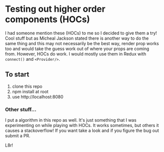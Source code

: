# Testing out higher order components (HOCs)
I had someone mention these (HOCs) to me so I decided to give them a try! Cool stuff but as Micheal Jackson stated there is another way to do the same thing and this may not necessarily be the best way, render prop works too and would take the guess work out of where your props are coming from. However, HOCs do work. I would mostly use them in Redux with `connect()` and `<Provider/>`.

## To start

1. clone this repo
2. npm install at root
3. use http://localhost:8080

### Other stuff...
I put a algorithm in this repo as well. It's just something that I was experimenting on while playing with HOCs.
It works sometimes, but others it causes a stackoverflow! If you want take a look and if you figure the bug out submit a PR.

L8r!